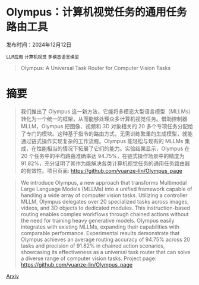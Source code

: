 # Olympus：计算机视觉任务的通用任务路由工具

发布时间：2024年12月12日

`LLM应用` `计算机视觉` `多模态语言模型`

> Olympus: A Universal Task Router for Computer Vision Tasks

# 摘要

> 我们推出了 Olympus 这一新方法，它能将多模态大型语言模型（MLLMs）转化为一个统一的框架，从而能够处理众多计算机视觉任务。借助控制器 MLLM，Olympus 把图像、视频和 3D 对象相关的 20 多个专项任务分配给了专门的模块。这种基于指令的路由方式，无需训练繁重的生成模型，就能通过链式操作实现复杂的工作流程。Olympus 能轻松与现有的 MLLMs 集成，在性能相当的情况下拓展了它们的能力。实验结果显示，Olympus 在 20 个任务中的平均路由准确率达 94.75%，在链式操作场景中的精度为 91.82%，充分证明了其作为能解决各类计算机视觉任务的通用任务路由器的有效性。项目页面: https://github.com/yuanze-lin/Olympus_page

> We introduce Olympus, a new approach that transforms Multimodal Large Language Models (MLLMs) into a unified framework capable of handling a wide array of computer vision tasks. Utilizing a controller MLLM, Olympus delegates over 20 specialized tasks across images, videos, and 3D objects to dedicated modules. This instruction-based routing enables complex workflows through chained actions without the need for training heavy generative models. Olympus easily integrates with existing MLLMs, expanding their capabilities with comparable performance. Experimental results demonstrate that Olympus achieves an average routing accuracy of 94.75% across 20 tasks and precision of 91.82% in chained action scenarios, showcasing its effectiveness as a universal task router that can solve a diverse range of computer vision tasks. Project page: https://github.com/yuanze-lin/Olympus_page

[Arxiv](https://arxiv.org/abs/2412.09612)